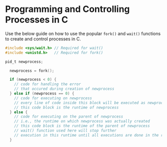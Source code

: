 # Programming and Controlling Processes in C

Use the below guide on how to use the popular `fork()` and `wait()` functions to create and control processes in C.

```c
#include <sys/wait.h> // Required for wait()
#include <unistd.h>   // Required for fork()

pid_t newprocess;

  newprocess = fork();

  if (newprocess < 0) {
    // code for handling the error
    // that occured during creation of newprocess
  } else if (newprocess == 0) {
    // code for executing on newprocess
    // every line of code inside this block will be executed as newprocess
    // this code block is the runtime of newprocess
  } else {
    // code for executing on the parent of newprocess
    // i.e., the runtime on which newprocess was actually created
    // this code block is the runtime of the parent of newprocess
    // wait() function used here will stop further 
    // execution in this runtime until all executions are done in the runtime in else if block
  }

```